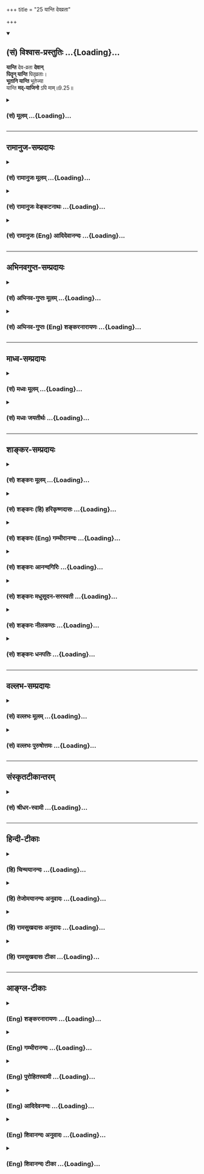 +++
title = "25 यान्ति देवव्रता"

+++
<div class="js_include" newlevelforh1="2" title="(सं) विश्वास-प्रस्तुतिः" unfilled url="/purANam_vaiShNavam/mahAbhAratam/06-bhIShma-parva/03-bhagavad-gItA-parva/saMskRtam/vishvAsa-prastutiH/09_rAja-vidyA-rAja-guhy/25_yAnti_devavratA.md">
<details open><summary><h2>(सं) विश्वास-प्रस्तुतिः ...{Loading}...</h2></summary>

**यान्ति** देव-व्रता **देवान्**  
**पितॄन् यान्ति** पितृव्रताः।  
**भूतानि यान्ति** भूतेज्या  
यान्ति **मद्-याजिनो** ऽपि माम्॥9.25॥
</details>
</div>
<div class="js_include collapsed" newlevelforh1="3" title="(सं) मूलम्" unfilled url="/purANam_vaiShNavam/mahAbhAratam/06-bhIShma-parva/03-bhagavad-gItA-parva/saMskRtam/mUlam/09_rAja-vidyA-rAja-guhy/25_yAnti_devavratA.md">
<details><summary><h3>(सं) मूलम् ...{Loading}...</h3></summary>

यान्ति देवव्रता देवान् पितॄन्यान्ति पितृव्रताः।  
भूतानि यान्ति भूतेज्या यान्ति मद्याजिनोऽपि माम्।।9.25।।
</details>
</div>


_________________
## रामानुज-सम्प्रदायः
<div class="js_include collapsed" newlevelforh1="3" title="(सं) रामानुजः मूलम्" unfilled url="/purANam_vaiShNavam/mahAbhAratam/06-bhIShma-parva/03-bhagavad-gItA-parva/saMskRtam/rAmAnujaH/mUlam/09_rAja-vidyA-rAja-guhy/25_yAnti_devavratA.md">
<details><summary><h3>(सं) रामानुजः मूलम् ...{Loading}...</h3></summary>

।।9.25।। व्रतशब्दः संकल्पवाची; **देवव्रताः** दर्शपौर्णमासादिभिः कर्मभिः
इन्द्रादीन् यजामः; इति इन्द्रादियजनसंकल्पाः; ये ते इन्द्रादि**देवान्
यान्ति। ये च पितृयज्ञादिभिः पितॄन् यजामः; इति पितृयजनसंकल्पाः; ते**
पितॄन् यान्ति। ये च यक्षरक्षः पिशाचादीनि भूतानि यजामः; इति
भूतयजनसंकल्पाः; ते **भूतानि यान्ति। ये तु तैः एव यज्ञैः देवपितृभूतशरीरकं
परमात्मानं भगवन्तं वासुदेवं यजामः इति मां यजन्ते ते** मद्याजिनः माम् एव
यान्ति। देवादिव्रता देवादीन् प्राप्य तैः सह परिमितं भोगं भुक्त्वा तेषां
विनाशकाले तैः सह विनष्टा भवन्ति मद्याजिनः तु माम् अनादिनिधनं सर्वज्ञं
सत्यसंकल्पं अनवधिकातिशयासंख्येयकल्याणगुणगणमहोदधिम् अनवधिकातिशयानन्दं
प्राप्य न पुन निवर्तन्ते इत्यर्थः। मद्याजिनाम् अयम् अपि विशेषः अस्ति इति
आह --

</details>
</div>
<div class="js_include collapsed" newlevelforh1="3" title="(सं) रामानुजः वेङ्कटनाथः" unfilled url="/purANam_vaiShNavam/mahAbhAratam/06-bhIShma-parva/03-bhagavad-gItA-parva/saMskRtam/rAmAnujaH/venkaTanAthaH/09_rAja-vidyA-rAja-guhy/25_yAnti_devavratA.md">
<details><summary><h3>(सं) रामानुजः वेङ्कटनाथः ...{Loading}...</h3></summary>

  
  
।।9.25।। एकस्यैव कर्मणः कथं भोगमोक्षविरुद्धफलसाधनत्वं इत्यत्र
सङ्कल्पाख्यसहकारिवैचित्र्यात्तदुपपत्तिरिति प्राप्यवैषम्यंयान्ति इति
श्लोकेन प्रदर्श्यत इत्यभिप्रायेणाहअहो महदिति।
सङ्कल्पभेदाद्विचित्रफलसाधनत्वं ज्योतिष्टोमादिष्वपि सिद्धम्। व्रतशब्दः
सङ्कल्पवाचीति अत्र सङ्कल्पविशेषाद्धि फलभेद इति भावः। देवव्रताः इत्यादौ
यजनंभूतेज्याः इत्यत्र व्रतं चापेक्षया मेलितम्। भूतशब्दस्यात्र
प्राणिमात्रादिपरत्वव्युदासेन राजसतामसयाज्यवर्गप्रदर्शनाययक्षेत्यादिकम्।
न देवयजनपितृयजनादिवत् क्रियास्वरूपभेदोऽत्रेति ज्ञापनायतैरेवेत्युक्तम्।
वाक्यान्तरविहितदेवयजनाद्यनुवादेन फलविशेषोऽत्र प्रदर्श्यते; न तु
ज्योतिष्टोमादिवाक्यवत्फलार्थोपायविधानं क्रियत इति ज्ञापनाय
यत्तच्छब्दविन्यासेन व्याख्यातम्। देवेषु व्रतं येषां ते देवव्रताः
भूतानुद्दिश्येज्या येषां ते भूतेज्याः। तत्तत्प्राप्यभेदवचनं
तत्तत्समानदेशकालसमानभोगत्वार्थमिति दर्शयतिदेवादिव्रता
इति। अनादिनिधनमित्यनेन प्राप्यानित्यत्वनिबन्धनायाः पुनरावृत्तेः
प्रतिक्षेपःसर्वज्ञमित्यनेन विरोध्यज्ञाननिमित्तायाःसत्यसङ्कल्पमित्यनेन
त्वशक्तिमूलाया भगवत्स्वातन्त्र्यशङ्क्तितायाश्च। भक्तान्नावर्तयेयम् इत्यपि
सङ्कल्पोऽस्य सत्य इति भावः। स्वरूपतश्च
परिमितत्वप्रयुक्तभोगाल्पत्वव्युदासायअनवधिकेत्यादि विशेषणद्वयम्।
एतेनान्यवैतृष्ण्यहेतुतया स्वेच्छोपाधिकपुनरावृत्तिव्युदासः।  
  

</details>
</div>
<div class="js_include collapsed" newlevelforh1="3" title="(सं) रामानुजः (Eng) आदिदेवानन्दः" unfilled url="/purANam_vaiShNavam/mahAbhAratam/06-bhIShma-parva/03-bhagavad-gItA-parva/saMskRtam/rAmAnujaH/english/AdidevAnandaH/09_rAja-vidyA-rAja-guhy/25_yAnti_devavratA.md">
<details><summary><h3>(सं) रामानुजः (Eng) आदिदेवानन्दः ...{Loading}...</h3></summary>

9.25 The term 'Vrata' in the text denotes will, intention or motive.
Those who intend to worship gods, like Indra and others with the
resolution, 'Let us worship Indra and other gods by ceremonies like the
new moon and full moon sacrifices' - such worshippers go to Indra and
other gods. Those who intend worshipping manes, resolving 'Let us
worship the manes through sacrifices,' - such worshippers go to the
manes or others resolving - 'Let us worship the Yaksas, Raksasas,'
Pisacas and other evil spirits' - they go to them. But those who, with
the same rites of worship, worship Me with the intention, 'Let us
worship Lord Vasudeva, the Supreme Self, whose body is constituted of
gods, the manes and the evil spirits' - they are My worshippers and they
reach Me only. Those who intend worshipping gods etc., attain gods etc.
After sharing limited enjoyment with them, they are destroyed with them
when the time comes for their destruction. But My worshippers attain Me,
who has no beginning or end, who is omniscient, whose will is
unfailingly effective, who is a great ocean of innumerable auspicious
attributes of unlimited excellence and whose bliss too is of limitless
excellence. They do not return to Samsara. Such is the meaning. Sri
Krsna continues to say, 'There is also another distinguishing
characteristic of My worshippers.'

</details>
</div>


_________________
## अभिनवगुप्त-सम्प्रदायः
<div class="js_include collapsed" newlevelforh1="3" title="(सं) अभिनव-गुप्तः मूलम्" unfilled url="/purANam_vaiShNavam/mahAbhAratam/06-bhIShma-parva/03-bhagavad-gItA-parva/saMskRtam/abhinava-guptaH/mUlam/09_rAja-vidyA-rAja-guhy/25_yAnti_devavratA.md">
<details><summary><h3>(सं) अभिनव-गुप्तः मूलम् ...{Loading}...</h3></summary>

।।9.23 -- 9.25।। येऽपीत्यादि प्रयतात्मनः इत्यन्तम्। येऽपि
नामधेयान्तरैरुपासते तेऽपि मामेवोपासते। न हि ब्रह्मव्यतिरेकि
किञ्चिदुपास्यमस्ति। किन्तु अविधिना इति विशेषः। अविधिः अन्यो विधिः।
,नानाप्रकारैर्विधभिरहमेव परब्रह्मसत्तास्वभावो याज्य इति। न तु यथा
अन्यैर्दर्शनान्तरदूषणसमुपार्जितमहापातकम +++(S; omit पातक -- )+++ --
लीमसैर्व्याख्यातम् अविधिना; दुष्टविधिना इति। एवं हि सति मामेव यजन्ते;
सर्वयज्ञानाञ्चाहमेव भोक्ता इति दृश्यमानमेतदसमञ्जसीभवेत् इत्यलं
कल्मषकलिलैस्साकं संलापेन। अस्मद्गुरवस्तु निरूपयन्ति -- अन्या
स्वात्मव्यतिरिक्ता भेदवादनयेन ब्रह्मस्वभावहीनैव काचिद्देवता इति गृहीत्वा
तामेव \[ये\] यजन्ते तेऽपि वस्तुतो मामेव स्वात्मरूपं यजन्ते; किं तु
अविधिना दुष्टेन विधिना भेदग्रहणरूपेण,+++(S; भेदग्रहरूपेण)+++ इति। अत एवाह -- न
तु मां स्वात्मानं तत्त्वेन देवतारूपतया भोक्तृत्वेन जानन्ति; अतश्चलन्ति
ते,+++(S; ; N च्यवन्ते)+++ मद्रूपात्। किम् देवव्रतत्वेन देवान् यान्ति इत्यादि।
एतदेव चलनमिति,+++(S;;N च्यवन)+++ यावत्। ये तु मत्स्वरूपमभेदेन +++(;N --
स्वरूपभेदे (दं)+++ न विदुः; ते देवभूतपितृयागादिनाऽपि मामेव यजन्ते +++(N
यजन्ति)+++। ते च मद्याजिनो मामेव गच्छन्ति +++(N यजन्ति)+++ इत्युपसंहरिष्यति। ननु
द्रव्यत्यागार्थमुद्दिष्टा देवता इत्युच्यते। तत्
कथमनुद्दिश्यस्वात्मतत्त्वस्य याज्यत्वम् आदित्यः प्रायणीयश्चरुः इति
विधिशेषभूतदेवता उद्देशात्मकविध्यन्तरभावितो +++(;N प्रभावितो)+++ ह्यसौ उद्देशः
(श्यः)। न च स्वात्मविषयो +++(S;;N omit विषयो)+++ विधिरस्ति इत्यभिप्रायेणाह --
अविधिपूर्वकं मामिति। स्वात्मव्यतिरिक्तायां देवतायामस्ति अपेक्ष्यो विधिः;
अप्राप्तप्रापणरूपत्वात्। स्वात्मा तु परमेश्वरो न विधिपूर्वकः;
विधिपरिप्रापितत्त्वाभावात् +++(S;;N -- परिप्राप्यत्वाभावात्)+++। न हि
तदनुद्देशेन किञ्चित्प्रवर्तते। तेन विधिपरिप्रापितेन्द्रादिदेवतोद्देशेषु
सर्वेषु स +++(S omits सः)+++ स्वात्मा विश्वावभासनस्वभावः
तदुद्देश्यदेवतावभासभित्ति +++(;N substitutes -- भित्ति with मिति -- )+++
स्थानीयतयैव अहमहमिकया सततावभासमानः स्रक्सूत्रकल्पः सततोद्दिष्टः इति
युक्तिसिद्धमेतत्; मामेव यजन्ति अविधिपूर्वकत्वात् \[इति\]।
मुख्यभूतमत्प्राप्तिफलस्य तान्प्रति कर्त्रभिप्रायत्वं नास्ति; अपि तु
परिमितदक्षिणास्थानीयेन्द्रादिपद ( -- येन्द्रपदातिमात्र N येन्द्रपदादि K
[n] -- इन्द्रादिपदमात्र -- ) -- मात्रप्राप्तेरेव +++(; K [n] प्राप्तय एव N
प्राप्त एव)+++ याजकवच्चरितार्थत्वमेषाम् इति प्रथयितुं परस्मैपदम्। यदुक्तं
मयैव -- वेदान् वेद न वेद शाम्भवपदं दूयेत निर्वेदवान्  
  
स्वर्गार्थी यजमानतां प्रतिजहज्जातो यजन् याजकः।  
  
सर्वाः कर्मरसप्रवाहविसराः +++(K प्रसराः)+++ संवित्स्रवन्त्योऽखिलाः  
  
स्त्वामा (स्वात्मा) नन्दमहाम्बुधिं विदधते नाप्राप्य पूर्णां,
स्थितिम्।। इति  
  
एवं य उक्तक्रमेण वेत्ति तस्येन्द्रादिदेवतायागोऽपि परमेश्वरयाग इति।

</details>
</div>
<div class="js_include collapsed" newlevelforh1="3" title="(सं) अभिनव-गुप्तः (Eng) शङ्करनारायणः" unfilled url="/purANam_vaiShNavam/mahAbhAratam/06-bhIShma-parva/03-bhagavad-gItA-parva/saMskRtam/abhinava-guptaH/english/shankaranArAyaNaH/09_rAja-vidyA-rAja-guhy/25_yAnti_devavratA.md">
<details><summary><h3>(सं) अभिनव-गुप्तः (Eng) शङ्करनारायणः ...{Loading}...</h3></summary>

9.24 See Comment under 9.26

</details>
</div>


_________________
## माध्व-सम्प्रदायः
<div class="js_include collapsed" newlevelforh1="3" title="(सं) मध्वः मूलम्" unfilled url="/purANam_vaiShNavam/mahAbhAratam/06-bhIShma-parva/03-bhagavad-gItA-parva/saMskRtam/madhvaH/mUlam/09_rAja-vidyA-rAja-guhy/25_yAnti_devavratA.md">
<details><summary><h3>(सं) मध्वः मूलम् ...{Loading}...</h3></summary>

।।9.25।। फलं विविच्याह -- यान्तीति।

</details>
</div>
<div class="js_include collapsed" newlevelforh1="3" title="(सं) मध्वः जयतीर्थः" unfilled url="/purANam_vaiShNavam/mahAbhAratam/06-bhIShma-parva/03-bhagavad-gItA-parva/saMskRtam/madhvaH/jayatIrthaH/09_rAja-vidyA-rAja-guhy/25_yAnti_devavratA.md">
<details><summary><h3>(सं) मध्वः जयतीर्थः ...{Loading}...</h3></summary>

।।9.25।। ते पुण्यमासाद्य \[9।20\] इतियोगक्षेमं वहाम्यहम् \[9।22\] इति च
फलभेदस्योक्तत्वात्किं यान्तीत्यादिनेत्यत आह -- **फलमि**ति। तस्यैवायं
प्रपञ्च इति भावः।

</details>
</div>


_________________
## शाङ्कर-सम्प्रदायः
<div class="js_include collapsed" newlevelforh1="3" title="(सं) शङ्करः मूलम्" unfilled url="/purANam_vaiShNavam/mahAbhAratam/06-bhIShma-parva/03-bhagavad-gItA-parva/saMskRtam/shankaraH/mUlam/09_rAja-vidyA-rAja-guhy/25_yAnti_devavratA.md">
<details><summary><h3>(सं) शङ्करः मूलम् ...{Loading}...</h3></summary>

।।9.25।। --,**यान्ति** गच्छन्ति **देवव्रताः** देवेषु व्रतं नियमो
भक्तिश्च येषां ते देवव्रताः **देवान्** यान्ति। **पितॄन्**
अग्निष्वात्तादीन् **यान्ति पितृव्रताः** श्राद्धादिक्रियापराः पितृभक्ताः।
**भूतानि** विनायकमातृगणचतुर्भगिन्यादीनि **यान्ति भूतेज्याः** भूतानां
पूजकाः। **यान्ति मद्याजिनः** मद्यजनशीलाः वैष्णवाः **मामेव** यान्ति।
समाने अपि आयासे मामेव न भजन्ते अज्ञानात्; तेन ते अल्पफलभाजः भवन्ति
इत्यर्थः।। न केवलं मद्भक्तानाम् अनावृत्तिलक्षणम् अनन्तफलम्; सुखाराधनश्च
अहम्। कथम् --,

</details>
</div>
<div class="js_include collapsed" newlevelforh1="3" title="(सं) शङ्करः (हि) हरिकृष्णदासः" unfilled url="/purANam_vaiShNavam/mahAbhAratam/06-bhIShma-parva/03-bhagavad-gItA-parva/saMskRtam/shankaraH/hindI/harikRShNadAsaH/09_rAja-vidyA-rAja-guhy/25_yAnti_devavratA.md">
<details><summary><h3>(सं) शङ्करः (हि) हरिकृष्णदासः ...{Loading}...</h3></summary>

।।9.25।। जो भक्त अन्य देवताओंकी भक्तिके रूपमें अविधिपूर्वक भी मेरा पूजन
करते हैं उनको भी यज्ञका फल अवश्य मिलता है। कैसे ( सो कहा जाता है -- )  
  
जिनका नियम और भक्ति देवोंके लिये ही है वे देवउपासकगण देवोंको प्राप्त
होते हैं। श्राद्ध आदि क्रियाके परायण हुए पितृभक्त अग्निष्वात्तादि
पितरोंको पाते हैं। भूतोंकी पूजा करनेवाले विनायक; षोडशमातृकागण और
चतुर्भगिनी आदि भूतगणोंको पाते हैं तथा मेरा पूजन करनेवाले वैष्णव भक्त
अवश्यमेव मुझे ही पाते हैं। अभिप्राय यह कि समान परिश्रम होनेपर भी वे (
अन्यदेवोपासक ) अज्ञानके कारण केवल मुझ परमेश्वरको ही नहीं भजते इसीसे वे
अल्प फलके भागी होते हैं।  
  
,

</details>
</div>
<div class="js_include collapsed" newlevelforh1="3" title="(सं) शङ्करः (Eng) गम्भीरानन्दः" unfilled url="/purANam_vaiShNavam/mahAbhAratam/06-bhIShma-parva/03-bhagavad-gItA-parva/saMskRtam/shankaraH/english/gambhIrAnandaH/09_rAja-vidyA-rAja-guhy/25_yAnti_devavratA.md">
<details><summary><h3>(सं) शङ्करः (Eng) गम्भीरानन्दः ...{Loading}...</h3></summary>

9.25 Deva-vratah, votaries of the gods, those whose religious
observances \[Making offerings and presents, circumambulation, bowing
down, etc.\] and devotion are directed to the gods; yanti, reach, go to;
devan, the gods. Pitr-vratah, the votaries of the manes, those who are
occupied with such rites as obseies etc., who are devoted to the manes;
go pitrn, to the manes such as Agnisvatta and others. Bhutejyah, the
Beings such as Vinayaka, the group of Sixteen (divine) Mothers, the Four
Sisters, and others. And madyajinah, those who worship Me, those who are
given to worshipping Me, the devotees of Visnu; reach mam, Me alone.
Although the effort (involved) is the same, still owing to ingorance
they do not worship Me exclusively. Thery they attain lesser results.
This is the meaning. 'Not only do My devotees get the everlasting result
in the form of non-return (to this world), but My worship also is easy.'
How;

</details>
</div>
<div class="js_include collapsed" newlevelforh1="3" title="(सं) शङ्करः आनन्दगिरिः" unfilled url="/purANam_vaiShNavam/mahAbhAratam/06-bhIShma-parva/03-bhagavad-gItA-parva/saMskRtam/shankaraH/AnandagiriH/09_rAja-vidyA-rAja-guhy/25_yAnti_devavratA.md">
<details><summary><h3>(सं) शङ्करः आनन्दगिरिः ...{Loading}...</h3></summary>

।।9.25।। यद्यन्यदेवताभक्ता भगवत्तत्त्वाज्ञानात्कर्मफलाच्च्यवन्ते तर्हि
तेषां देवतान्तरयजनमकिंचित्करमित्याशङ्क्याह -- **येऽपीति।**
देवतान्तरयाजिनामनावृत्तिफलाभावेऽपि
तत्तद्देवतायागानुरूपफलप्राप्तिध्रौव्यान्न तदकिंचित्करमित्यर्थः।
देवतान्तरयाजिनामावश्यकं तत्फलमाशङ्कापूर्वकमुदाहरति -- **कथमित्यादिना।**
नियमो बल्युपहारप्रदक्षिणप्रह्वीभावादिरित्यर्थः।
देवतान्तराराधनस्यान्तवत्फलमुक्त्वा भगवदाराधनस्यानन्तफलत्वमाह --
**यान्तीति।** भगवदाराधनस्यानन्तफलत्वे देवतान्तराराधनं त्यक्त्वा
भगवदाराधनमेव युक्तमायाससाभ्यात्फलातिरेकाच्चेत्याशङ्क्याह --
**समानेऽपीति।** अज्ञानाधीनत्वेन देवतान्तराराधनवतां फलतो न्यूनतां दर्शयति
-- **तेनेति।**

</details>
</div>
<div class="js_include collapsed" newlevelforh1="3" title="(सं) शङ्करः मधुसूदन-सरस्वती" unfilled url="/purANam_vaiShNavam/mahAbhAratam/06-bhIShma-parva/03-bhagavad-gItA-parva/saMskRtam/shankaraH/madhusUdana-sarasvatI/09_rAja-vidyA-rAja-guhy/25_yAnti_devavratA.md">
<details><summary><h3>(सं) शङ्करः मधुसूदन-सरस्वती ...{Loading}...</h3></summary>

।।9.25।। देवतान्तरयाजिनामनावृत्तिफलाभावेऽपि
तत्तद्देवतायागानुरूपक्षुद्रफलावाप्तिर्ध्रुवेति वदन्भगवद्याजिनां तेभ्यो
वैलक्षण्यमाह -- अविधिपूर्वकयाजिनो हि त्रिविधाः
अन्तःकरणोपाधिगुणत्रयभेदात्। तत्र सात्त्विका देवव्रताः; देवा
वसुरुद्रादित्यादयस्तत्संबन्धिव्रतं बल्युपहारप्रदक्षिणप्रह्वीभावादिरूपं
पूजनं येषां ते तानेव देवान्यान्ति। तं यथायथोपासते तदेव भवति इति श्रुतेः।
राजसास्तु पितृव्रताः श्राद्धादिक्रियाभिरग्निष्वात्तादीनां
पितॄणामाराधकास्तानेव पितॄन्यान्ति। तथा तामसा भूतेज्या
यक्षरक्षोविनायकमातृगणादीनां भूतानां पूजकास्तान्येव भूतानि यान्ति। अत्र
देवपितृभूतशब्दानां तत्संबन्धिलक्षणयोष्ट्रमुखन्यायेन समासः।
मध्यमपदलोपीसमासानङ्गीकारात्प्रकृतिविकृतिभावाभावेन च
तादर्थ्यचतुर्थीसमासायोगात्। अन्ते च
पूजावाचीज्याशब्दप्रयोगात्पूर्वपर्यायद्वयेऽपि व्रतशब्दः पूजापर एव। एवं
देवतान्तराराधनस्य तत्तद्देवतारूपत्वमन्तवत्फलमुक्त्वा भगवदाराधनस्य
भगवद्रूपत्वमनन्तं फलमाह -- मां भगवन्तं यष्टुं पूजयितुं शीलं येषां ते
मद्याजिनः सर्वासु देवतासु भगवद्भावदर्शिनो भगवदाराधनपरायणा मां भगवन्तमेव
यान्ति। समानेऽप्यज्ञानात् भगवन्तमन्तर्याणिमनन्तफलदमनाराध्य
देवतान्तरमाराध्यान्तवत्फलं यान्तीत्यहो दुर्दैववैभवमज्ञानमित्यभिप्रायः।

</details>
</div>
<div class="js_include collapsed" newlevelforh1="3" title="(सं) शङ्करः नीलकण्ठः" unfilled url="/purANam_vaiShNavam/mahAbhAratam/06-bhIShma-parva/03-bhagavad-gItA-parva/saMskRtam/shankaraH/nIlakaNThaH/09_rAja-vidyA-rAja-guhy/25_yAnti_devavratA.md">
<details><summary><h3>(सं) शङ्करः नीलकण्ठः ...{Loading}...</h3></summary>

।।9.25।। सर्वे भक्ता यथाभजनं प्राप्नुवन्ति स्वाराध्यसांनिध्यमित्याह --
**यान्तीति।** भूतार्थमिज्या येषां ते भूतेज्याः।

</details>
</div>
<div class="js_include collapsed" newlevelforh1="3" title="(सं) शङ्करः धनपतिः" unfilled url="/purANam_vaiShNavam/mahAbhAratam/06-bhIShma-parva/03-bhagavad-gItA-parva/saMskRtam/shankaraH/dhanapatiH/09_rAja-vidyA-rAja-guhy/25_yAnti_devavratA.md">
<details><summary><h3>(सं) शङ्करः धनपतिः ...{Loading}...</h3></summary>

।।9.25।। अविधिपूर्वकं यजतामपि फलमवशयंभावीत्याह -- यान्तीति। देवव्रता
देवेषु व्रतं बल्युपहारप्रदक्षिणाप्रह्वीभावादिरुपो नियमो भक्तिश्च येषां
ते देवानुपास्यानिन्द्रवस्वादीन् यान्ति गच्छन्तितं यथायथोपासते तदेव भवति
इति श्रुतेः। तथा पितृष्वग्निष्वात्तादिषु व्रतं श्राद्धादिक्रियानियमो
भक्तिश्च येषां ते पितॄन्यान्ति। तथा भूतेषु
विनायकमातृगणचतुःषष्टियोगिन्यादिषु इज्या पूजा येषां ते भूतयाजका भूतानि
यान्ति। तथा मद्यजने मम पूजने शीलं येषां ते मामेव भगवन्तं वासुदेवं यान्ति
आयासस्य समानत्वेऽप्यज्ञानान्मद्यजनमनल्पफलदं
विहायान्यदेवादियजन्मङगीकुर्वन्ति तेनाल्पफलभाजो भवन्तीत्यहो लोकानां
मौढ्यमित्यभिप्रायः।

</details>
</div>


_________________
## वल्लभ-सम्प्रदायः
<div class="js_include collapsed" newlevelforh1="3" title="(सं) वल्लभः मूलम्" unfilled url="/purANam_vaiShNavam/mahAbhAratam/06-bhIShma-parva/03-bhagavad-gItA-parva/saMskRtam/vallabhaH/mUlam/09_rAja-vidyA-rAja-guhy/25_yAnti_devavratA.md">
<details><summary><h3>(सं) वल्लभः मूलम् ...{Loading}...</h3></summary>

।।9.25।। तथाहि यान्ति देवव्रता इति। व्रतः सङ्कल्पः मानसं कर्मेति यावत्; स
एव भावपदवाच्यः। दर्शपौर्णमासादिभिः कर्मभिरिन्द्रादीन् देवान् यजाम इति
कृतसङ्कल्पाः देवान् यान्ति तत्तत्सायुज्यं गच्छन्ति। एवं सङ्कल्पः
सर्वत्र। पितृव्रता राजसभावाः। भूतेज्यास्तामसभाववन्तः भूतानि
यक्षरक्षःपिशाचादिकाः। तैरेव यज्ञैः ये देवपितृभूताधिष्ठानकं परमात्मानं
श्रीवासुदेवं यजाम इति सङ्कल्पेन विशुद्धसत्त्वभावा निर्गुणभावाश्च मां
यजन्ते ते मत्सायुज्यं गच्छन्तीत्यर्थः।

</details>
</div>
<div class="js_include collapsed" newlevelforh1="3" title="(सं) वल्लभः पुरुषोत्तमः" unfilled url="/purANam_vaiShNavam/mahAbhAratam/06-bhIShma-parva/03-bhagavad-gItA-parva/saMskRtam/vallabhaH/puruShottamaH/09_rAja-vidyA-rAja-guhy/25_yAnti_devavratA.md">
<details><summary><h3>(सं) वल्लभः पुरुषोत्तमः ...{Loading}...</h3></summary>

  
  
।।9.25।। ननु त्वदंशाज्ञाने यजनकर्त्तारश्च्यवन्ति; येषां तु त्वदंशज्ञानेन
तद्देवयजनकर्तृत्वं तेषां किं फलं इत्यत आह -- यान्तीति। देवव्रताः
इन्द्रादिषु मदंशज्ञानेन तद्भूपेषु सनियमाः। देवान् तानेव यान्ति
प्राप्नुवन्ति। पितृव्रताः श्राद्धादिविधिभिः पितृयाजकाः पितॄन् यान्ति
प्राप्नुवन्ति। भूतेज्याः विनायकदुर्गादिपूजकाः भूतानि तान्येव यान्ति।
अत्रायमर्थः -- तत्तद्देवान् प्राप्य तत्सङ्गेन परम्परया मां
प्राप्नुवन्ति। मद्याजिनः कर्मादिभिस्तदाधिदैविकरूपं मद्यजनकर्त्तारोऽपि
मां प्राप्नुवन्ति। ते परम्परया मां प्राप्नुवन्ति। एते साक्षादिति विशेषः।
अपिशब्देन कर्माङ्गत्वेन भजनेऽपि मुक्त्यात्मकस्वप्राप्तिरूपविशेषो
व्यञ्जितः।  
  

</details>
</div>


_________________
## संस्कृतटीकान्तरम्
<div class="js_include collapsed" newlevelforh1="3" title="(सं) श्रीधर-स्वामी" unfilled url="/purANam_vaiShNavam/mahAbhAratam/06-bhIShma-parva/03-bhagavad-gItA-parva/saMskRtam/shrIdhara-svAmI/09_rAja-vidyA-rAja-guhy/25_yAnti_devavratA.md">
<details><summary><h3>(सं) श्रीधर-स्वामी ...{Loading}...</h3></summary>

।।9.25।। तदेवोपपादयति **-- यान्तीति।** देवेष्विन्द्रादिषु व्रतं नियमो
येषां ते अन्तवन्तो देवान्यान्ति अतः पुनरावर्तन्ते। पितृषु व्रतं येषां
श्राद्धादिक्रियापराणां ते पितॄन्यान्ति। भूतेषु विनायकमातृकादिष्विज्या
पूजा येषां ते भूतानि यान्ति। मां यष्टुं शीलं येषां ते मद्याजिनस्ते तु
मामक्षयं परमानन्दरूपं नारायणं यान्ति।

</details>
</div>


_________________
## हिन्दी-टीकाः
<div class="js_include collapsed" newlevelforh1="3" title="(हि) चिन्मयानन्दः" unfilled url="/purANam_vaiShNavam/mahAbhAratam/06-bhIShma-parva/03-bhagavad-gItA-parva/hindI/chinmayAnandaH/09_rAja-vidyA-rAja-guhy/25_yAnti_devavratA.md">
<details><summary><h3>(हि) चिन्मयानन्दः ...{Loading}...</h3></summary>

।।9.25।। जीवन का यह नियम है कि जैसे तुम विचार करोगे वैसे तुम बनोगे। जैसी
वृत्ति वैसा व्यक्ति। समयसमय पर किये गये विचारों के अनुसार व्यक्ति के
भावी चरित्र का रेखाचित्र अन्तकरण में खिंच जाता है। यह एक ऐसा तथ्य है;
जिसकी सत्यता का अनुभव प्रत्येक व्यक्ति को अपने जीवन में ही हो सकता है।
मनोविज्ञान के इस नियम को आत्मविकास के आध्यात्मिक क्षेत्र में प्रयुक्त
करते हुए भगवान् श्रीकृष्ण कहते हैं; देवताओं के पूजक देवताओं को प्राप्त
होते हैं इत्यादि। देवता; पितर; भूतों के पूजक लोग जब दीर्घकाल तक
एकाग्रचित्त से अपने इष्ट की पूजा और भक्ति करते हैं; तब उसके परिणामस्वरूप
उनकी इच्छायें पूर्ण होती हैं। देवता ज्ञानेन्द्रियों के अधिष्ठाता हैं।
हमें जगत् का अनुभव ज्ञानेन्द्रियों के द्वारा ही होता है। यहाँ देवताओं से
आशय इन्द्रियों के द्वारा अनुभूत सम्पूर्ण भौतिक जगत् से है। जो लोग
निरन्तर बाह्य जगत् के सुख और यश की कामना एवं तत्प्राप्ति के लिए प्रयत्न
करते हैं; वे अपने इच्छित अनुभवों के विषय और क्षेत्र को प्राप्त होते
है। पितृव्रता शब्द का अर्थ है; वे लोग जो अपने पितरों की सांस्कृतिक
शुद्धता और परम्परा के प्रति जागरूक हैं; तथा जो उन्हीं आदर्शों के अनुरूप
जीवन जीने का उत्साहपूर्वक प्रयत्न करते हैं। जो व्यक्ति आध्यात्मिक भारत
की प्राचीन सांस्कृतिक परम्परा के अनुसार जीने का सतत प्रयत्न करता है; वह;
फलत; इस शुद्धता एवं पूर्णता के अत्युत्तम जीवन की सुन्दरता और आभा प्राप्त
करता है। हमारी भारत भूमि के प्राचीन ऋषियों ने इस तथ्य की कभी उपेक्षा नहीं
की कि किसी भी समाज में; आध्यात्मिक आदर्शों के अतिरिक्त; वैज्ञानिक
अन्वेषण तथा प्रकृति के गर्भ में निहित अनेक नियमों एवं वस्तुओं का
अविष्कार भी होता रहता है। भौतिक विज्ञानों के क्षेत्र में होने वाले
अन्वेषण और अनुसंधान मानव मन की जिज्ञासा का ही एक अंग हैं। अत भूतों के
पूजक से तात्पर्य उन वैज्ञानिकों से है; जो प्रकृति का निरीक्षण करते हैं
और निरीक्षित नियमों का वर्गीकरण कर उस ज्ञान को सुव्यवस्थित रूप देते हैं।
आधुनिक युग में प्रकृति; वस्तु; व्यक्ति एवं प्राणियों के अध्ययन का ज्ञान
जिन शाखाओं के अन्तर्गत किया जाता है; वे भौतिकशास्त्र; रसायनशास्त्र;
यान्त्रिकी; कृषि; राजनीति; समाजशास्त्र; भूगोल; इतिहास; भूगर्भशास्त्र आदि
हैं। इन शास्त्रों में भी अनेक शाखायें होती हैं; जिनका विशेष रूप से
अध्ययन करके लोग उस शाखा के विशेषज्ञ बनते हैं। अथर्ववेद के एक बहुत बड़े
भाग में उस काल के ऋषियों को अवगत प्रकृति के स्वभाव एवं व्यवहार के
सिद्धांत दिये गये हैं। भगवान् श्रीकृष्ण द्वारा यहाँ कथित मनोविज्ञान का
नियम मनुष्य के सभी कर्मों के क्षेत्रों में लागू होता है। वह नियम है किसी
भी क्षेत्र में मनुष्य द्वारा किये गये प्रयत्नों के समान अनुपात में उसे
सफलता प्राप्त होती है। इस प्रकार; यदि देवता; पितर और भूतों की पूजा करने
से अर्थात् उनका निरन्तर चिन्तन करने से क्रमश देवता; पैतृक परम्परा और
प्रकृति के रहस्यों को जानकर भौतिक जगत् में सफलता प्राप्त होती है; तो उसी
सिद्धांत के अनुसार हमें वचन दिया गया है कि; मेरे भक्त मुझे ही प्राप्त
होते हैं। एकाग्र चित्त से आत्मस्वरूप पर सतत दीर्घकाल तक ध्यान करने पर
साधक अपने सनातन; अव्यय आत्मस्वरूप का सफलतापूर्वक साक्षात् अनुभव कर सकता
है। सतत आत्मानुसंधान के फलस्वरूप अन्त में जीव की आत्मस्वरूप में ही
परिणति को वेदान्त के प्रकरण ग्रन्थों में भ्रमरकीट न्याय द्वारा दर्शाया
गया है। गीता का प्रयोजन और प्रयत्न ज्ञान के साथ विज्ञान अर्थात् अनुभव को
भी प्रदान करता है। इस श्लोक का प्रयोजन साधक को यह विश्वास दिलाना है कि
यहाँ कथित प्रारम्भिक साधना के द्वारा परम पुरुषार्थ की भी प्राप्ति हो
सकती है। जिस प्रकार समर्पित होकर भौतिक जगत् में कार्य करने पर भौतिक
सफलता मिलती है; वही नियम आन्तरिक जगत् के सम्बन्ध में भी सत्य प्रमाणित
होता है। इसका पर्यवसान आध्यात्मिक साक्षरता में होता है। सतत ध्यान अवश्य
ही फलदायक होगा। भगवान् के इस आश्वासन का तर्कसंगत कारण इस श्लोक में दिया
गया है। क्या भक्ति पूर्वक की गई पूजा मात्र से ऐसे परमार्थ की प्राप्ति हो
सकती है क्या हमको वेदोक्त कर्मकाण्ड के अनुष्ठान की आवश्यकता नहीं है;
जिसके पालन के लिए प्राय वेदों में आग्रह किया गया है इस पर भगवान् कहते
हैं --

</details>
</div>
<div class="js_include collapsed" newlevelforh1="3" title="(हि) तेजोमयानन्दः अनुवादः" unfilled url="/purANam_vaiShNavam/mahAbhAratam/06-bhIShma-parva/03-bhagavad-gItA-parva/hindI/tejomayAnandaH/anuvAdaH/09_rAja-vidyA-rAja-guhy/25_yAnti_devavratA.md">
<details><summary><h3>(हि) तेजोमयानन्दः अनुवादः ...{Loading}...</h3></summary>

।।9.25।। देवताओं के पूजक देवताओं को प्राप्त होते हैं, पितरपूजक पितरों को
जाते हैं, भूतों का यजन करने वाले भूतों को प्राप्त होते हैं और मुझे पूजने
वाले भक्त मुझे ही प्राप्त होते हैं।।

</details>
</div>
<div class="js_include collapsed" newlevelforh1="3" title="(हि) रामसुखदासः अनुवादः" unfilled url="/purANam_vaiShNavam/mahAbhAratam/06-bhIShma-parva/03-bhagavad-gItA-parva/hindI/rAmasukhadAsaH/anuvAdaH/09_rAja-vidyA-rAja-guhy/25_yAnti_devavratA.md">
<details><summary><h3>(हि) रामसुखदासः अनुवादः ...{Loading}...</h3></summary>

।।9.25।। (सकामभावसे) देवताओंका पूजन करनेवाले (शरीर छोड़नेपर) देवताओंको
प्राप्त होते हैं। पितरोंका पूजन करनेवाले पितरोंको प्राप्त होते हैं।
भूत-प्रेतोंका पूजन करनेवाले भूत-प्रेतोंको प्राप्त होते हैं। परन्तु मेरा
पूजन करनेवाले मुझे ही प्राप्त होते हैं।

</details>
</div>
<div class="js_include collapsed" newlevelforh1="3" title="(हि) रामसुखदासः टीका" unfilled url="/purANam_vaiShNavam/mahAbhAratam/06-bhIShma-parva/03-bhagavad-gItA-parva/hindI/rAmasukhadAsaH/TIkA/09_rAja-vidyA-rAja-guhy/25_yAnti_devavratA.md">
<details><summary><h3>(हि) रामसुखदासः टीका ...{Loading}...</h3></summary>

।।9.25।।***व्याख्या--***\[पूर्वश्लोकमें भगवान्ने यह बताया कि मैं ही
सम्पूर्ण यज्ञोंका भोक्ता और सम्पूर्ण संसारका मालिक हूँ, परन्तु जो मनुष्य
मेरेको भोक्ता और मालिक न मानकर स्वयं भोक्ता और मालिक बन जाते हैं, उनका
पतन हो जाता है। अब इस श्लोकमें उनके पतनका विवेचन करते हैं। \]

</details>
</div>


_________________
## आङ्ग्ल-टीकाः
<div class="js_include collapsed" newlevelforh1="3" title="(Eng) शङ्करनारायणः" unfilled url="/purANam_vaiShNavam/mahAbhAratam/06-bhIShma-parva/03-bhagavad-gItA-parva/english/shankaranArAyaNaH/09_rAja-vidyA-rAja-guhy/25_yAnti_devavratA.md">
<details><summary><h3>(Eng) शङ्करनारायणः ...{Loading}...</h3></summary>

9.25. The votaries of the gods attain the gods; the votaries of the
manes attain the manes; performers of sacrifices for the goblins attain
the goblins; also the performers of scrifices for Me attain Me.

</details>
</div>
<div class="js_include collapsed" newlevelforh1="3" title="(Eng) गम्भीरानन्दः" unfilled url="/purANam_vaiShNavam/mahAbhAratam/06-bhIShma-parva/03-bhagavad-gItA-parva/english/gambhIrAnandaH/09_rAja-vidyA-rAja-guhy/25_yAnti_devavratA.md">
<details><summary><h3>(Eng) गम्भीरानन्दः ...{Loading}...</h3></summary>

9.25 Votaries of the gods reach the gods; the votarites of the manes go
to the manes; the worshippers of the Beings reach the Beings; and those
who worship Me reach Me.

</details>
</div>
<div class="js_include collapsed" newlevelforh1="3" title="(Eng) पुरोहितस्वामी" unfilled url="/purANam_vaiShNavam/mahAbhAratam/06-bhIShma-parva/03-bhagavad-gItA-parva/english/purohitasvAmI/09_rAja-vidyA-rAja-guhy/25_yAnti_devavratA.md">
<details><summary><h3>(Eng) पुरोहितस्वामी ...{Loading}...</h3></summary>

9.25 The votaries of the lesser Powers go to them; the devotees of
spirits go to them; they who worship the Powers of Darkness, to such
Powers shall they go; and so, too, those who worship Me shall come to
Me.

</details>
</div>
<div class="js_include collapsed" newlevelforh1="3" title="(Eng) आदिदेवनन्दः" unfilled url="/purANam_vaiShNavam/mahAbhAratam/06-bhIShma-parva/03-bhagavad-gItA-parva/english/AdidevanandaH/09_rAja-vidyA-rAja-guhy/25_yAnti_devavratA.md">
<details><summary><h3>(Eng) आदिदेवनन्दः ...{Loading}...</h3></summary>

9.25 Devotees of gods go to the gods. The manes-worshippers go to the
manes. The worshippers of Bhutas go to the Bhutas. And those who worship
Me come to Me.

</details>
</div>
<div class="js_include collapsed" newlevelforh1="3" title="(Eng) शिवानन्दः अनुवादः" unfilled url="/purANam_vaiShNavam/mahAbhAratam/06-bhIShma-parva/03-bhagavad-gItA-parva/english/shivAnandaH/anuvAdaH/09_rAja-vidyA-rAja-guhy/25_yAnti_devavratA.md">
<details><summary><h3>(Eng) शिवानन्दः अनुवादः ...{Loading}...</h3></summary>

9.25 The worshippers of the gods go to them; to the manes go the
ancestor-worshippers; to the deities who preside over the elements go
their worshippers; but My devotees come to Me.

</details>
</div>
<div class="js_include collapsed" newlevelforh1="3" title="(Eng) शिवानन्दः टीका" unfilled url="/purANam_vaiShNavam/mahAbhAratam/06-bhIShma-parva/03-bhagavad-gItA-parva/english/shivAnandaH/TIkA/09_rAja-vidyA-rAja-guhy/25_yAnti_devavratA.md">
<details><summary><h3>(Eng) शिवानन्दः टीका ...{Loading}...</h3></summary>

9.25 यान्ति go; देवव्रताः worshippers of the gods; देवान् to the gods;
पितॄन् to the Pitris or ancestors; यान्ति go; पितृव्रताः worshippers of
the Pitris; भूतानि to the Bhutas; यान्ति go; भूतेज्याः the worshippers
of the Bhutas; यान्ति go; मद्याजिनः My worshippers; अपि also; माम् to
Me.Commentary The worshippers of the manes such as the Agnisvattas who
perform Sraaddha and other rites in devotion to their ancestors go to
the manes. Those who worship the gods with devotion and vows go to
them.Bhutas are elemental beings lower than the gods but higher than
human beigns they are the Vinayakas; the hosts of Matris; the four
Bhaginis and the like.Those who devote themselves to the gods attain the
form of those gods at death. Similar is the fate of those who worship
the manes (their own ancestors) or the Bhutas. The fruit of the worship
is in accordance with the knowledge; faith; offering and nature of
worship of the devotee.Though the exertion is the same; people do not
worship Me on account of their ignorance. Conseently they get very
little reward.My devotees obtain endless fruit. They do not come back to
this mortal world. It is also easy for them to worship Me. How
(Cf.VII.23)

</details>
</div>
